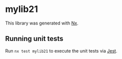 # mylib21

This library was generated with [Nx](https://nx.dev).

## Running unit tests

Run `nx test mylib21` to execute the unit tests via [Jest](https://jestjs.io).
